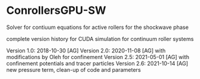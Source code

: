 # ConrollersGPU-SW
Solver for contiuum equations for active rollers for the shockwave phase


complete version history for
CUDA simulation for continuum roller systems

Version 1.0: 2018-10-30 [AG]
Version 2.0: 2020-11-08 [AG] with modifications by Oleh for confinement
Version 2.5: 2021-05-01 [AG] with confinement potentials and tracer particles
Version 2.6: 2021-10-14 [AG] new pressure term, clean-up of code and parameters
